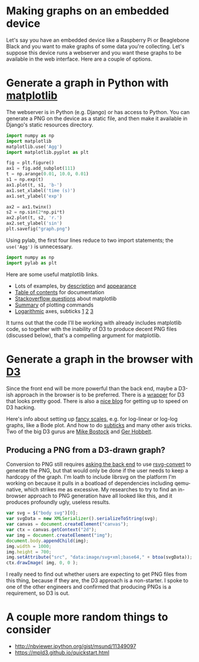 Making graphs on an embedded device
=

Let's say you have an embedded device like a Raspberry Pi or Beaglebone Black and you want to
make graphs of some data you're collecting. Let's suppose this device runs a webserver and you
want these graphs to be available in the web interface. Here are a couple of options.

Generate a graph in Python with [matplotlib](http://matplotlib.org/)
=

The webserver is in Python (e.g. Django) or has access to Python. You can generate a PNG on the
device as a static file, and then make it available in Django's static resources directory.

```python
import numpy as np
import matplotlib
matplotlib.use('Agg')
import matplotlib.pyplot as plt

fig = plt.figure()
ax1 = fig.add_subplot(111)
t = np.arange(0.01, 10.0, 0.01)
s1 = np.exp(t)
ax1.plot(t, s1, 'b-')
ax1.set_xlabel('time (s)')
ax1.set_ylabel('exp')

ax2 = ax1.twinx()
s2 = np.sin(2*np.pi*t)
ax2.plot(t, s2, 'r.')
ax2.set_ylabel('sin')
plt.savefig("graph.png")
```

Using pylab, the first four lines reduce to two import statements; the `use('Agg')` is unnecessary.

```python
import numpy as np
import pylab as plt
```

Here are some useful matplotlib links.

* Lots of examples, by [description](http://matplotlib.org/1.3.1/examples/) and [appearance](http://matplotlib.org/gallery.html)
* [Table of contents](http://matplotlib.org/contents.html) for documentation
* [Stackoverflow questions](http://stackoverflow.com/questions/tagged/matplotlib) about matplotlib
* [Summary](http://matplotlib.org/api/pyplot_summary.html) of plotting commands
* [Logarithmic](http://matplotlib.org/examples/pylab_examples/log_demo.html) axes,
  subticks [1](http://stackoverflow.com/questions/4896176/how-to-put-minorticks-on-both-the-sub-plots)
  [2](http://stackoverflow.com/questions/10781077/how-to-disable-the-minor-ticks-of-log-plot-in-matplotlib)
  [3](http://stackoverflow.com/questions/12493809/minor-ticks-on-logarithmic-axis-in-matplotlib)

It turns out that the code I'll be working with already includes matplotlib code, so together
with the inability of D3 to produce decent PNG files (discussed below), that's a compelling
argument for matplotlib.

Generate a graph in the browser with [D3](http://d3js.org)
=

Since the front end will be more powerful than the back end, maybe a D3-ish
approach in the browser is to be preferred. There is a
[wrapper](http://dimplejs.org/examples_index.html) for D3 that looks pretty
good. There is also a
[nice blog](http://www.d3noob.org/2012/12/starting-with-basic-d3-line-graph.html) for
getting up to speed on D3 hacking.

Here's info about setting up [fancy scales](https://github.com/mbostock/d3/wiki/Quantitative-Scales), e.g. for log-linear or log-log graphs, like a Bode plot.
And how to do [subticks](http://bl.ocks.org/GerHobbelt/3605035) and many other axis tricks. Two of the big D3 gurus are
[Mike Bostock](http://bost.ocks.org/mike/) and [Ger Hobbelt](http://bl.ocks.org/GerHobbelt).

Producing a PNG from a D3-drawn graph?
--

Conversion to PNG still requires
[asking the back end](http://d3export.housegordon.org/) to use
[rsvg-convert](http://cgit.openembedded.org/cgit.cgi/openembedded-core/tree/meta/recipes-gnome/librsvg/librsvg_2.32.1.bb?h=dora)
to generate the PNG, but that would only be done if the user needs to keep a
hardcopy of the graph. I'm loath to include librsvg on the platform I'm working
on because it pulls in a boatload of dependencies including qemu-native, which
strikes me as excessive. My researches to try to find an in-browser approach to
PNG generation have all looked like this, and it produces profoundly ugly, useless
results.

```javascript
var svg = $("body svg")[0];
var svgData = new XMLSerializer().serializeToString(svg);
var canvas = document.createElement("canvas");
var ctx = canvas.getContext("2d");
var img = document.createElement("img");
document.body.appendChild(img);
img.width = 1000;
img.height = 700;
img.setAttribute("src", "data:image/svg+xml;base64," + btoa(svgData));
ctx.drawImage( img, 0, 0 );
```

I really need to find out whether users are expecting to get PNG files from this
thing, because if they are, the D3 approach is a non-starter. I spoke to one of
the other engineers and confirmed that producing PNGs is a requirement, so D3
is out.

A couple more random things to consider
=

* http://nbviewer.ipython.org/gist/msund/11349097
* https://mpld3.github.io/quickstart.html
